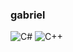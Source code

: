 ### gabriel

![C#](https://img.shields.io/badge/c%23-%178600.svg?style=for-the-badge)
![C++](https://img.shields.io/badge/c++-f34b7d.svg?style=for-the-badge)

